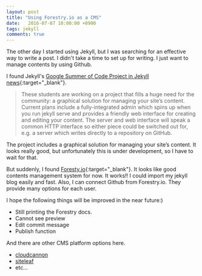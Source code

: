 ```yaml
---
layout: post
title: "Using Forestry.io as a CMS"
date:   2016-07-07 10:00:00 +0900
tags: jekyll
comments: true
---
```


The other day I started using Jekyll, but I was searching for an effective way to write a post.
I didn't take a time to set up for writing. I just want to manage contents by using Github.

I found Jekyll's [Google Summer of Code Project in Jekyll news](https://jekyllrb.com/news/2016/06/03/update-on-jekyll-s-google-summer-of-code-projects/){:target="_blank"}.

> These students are working on a project that fills a huge need for the community: a graphical solution for managing your site’s content. Current plans include a fully-integrated admin which spins up when you run jekyll serve and provides a friendly web interface for creating and editing your content. The server and web interface will speak a common HTTP interface so either piece could be switched out for, e.g. a server which writes directly to a repository on GitHub.

The project includes a graphical solution for managing your site’s content. It looks really good, but unfortunately this is under development, so I have to wait for that.


But suddenly, I found [Foresty.io](https://forestry.io/){:target="_blank"}. It looks like good contents management system for now. It works!! I could import my jekyll blog easily and fast. Also, I can connect Github from Forestry.io. They provide many options for each user.


I hope the following things will be improved in the near future:)

- Still printing the Forestry docs.
- Cannot see preview
- Edit commit message
- Publish function

And there are other CMS platform options here.

- [cloudcannon](http://cloudcannon.com/)
- [siteleaf](http://www.siteleaf.com/)
- etc...
